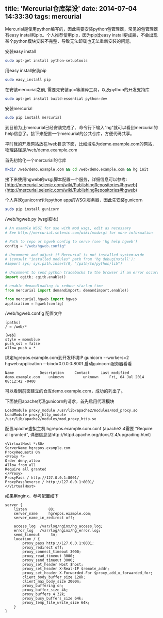 title: 'Mercurial仓库架设'
date: 2014-07-04 14:33:30
tags: mercurial
---

Mercurial是使用python编写的，因此需要安装python包管理器，常见的包管理器有easy install和pip。个人推荐使用pip，因为pip比easy install更成熟，不会出现某个python模块安装不完整，导致无法卸载也无法重新安装的问题。

安装easy install
```bash
sudo apt-get install python-setuptools
```

用easy install安装pip 
```bash
sudo easy_install pip
```

在安装mercurial之前, 需要先安装gcc等编译工具，以及python的开发支持库

```bash
sudo apt-get install build-essential python-dev
```
 
安装mercurial
```bash
sudo pip install mercurial
```

到目前为止mercurial已经安装完成了，命令行下输入"hg"就可以看到mercurial的help信息了。接下来配置一个mercurial的公共仓库，方便代码共享。

平时我的开发网站放在/web目录下面，比如域名为demo.example.com的网站，物理路径是/web/demo.example.com

首先初始化一个mercurial的仓库

```bash
mkdir /web/demo.example.com && cd /web/demo.example.com && hg init
```

接下来使用hgweb的wsgi脚本配置一个服务，详细信息可以参考: [http://mercurial.selenic.com/wiki/PublishingRepositories#hgweb](http://mercurial.selenic.com/wiki/PublishingRepositories#hgweb)

个人喜欢gunicorn作为python app的WSGI服务器，因此先安装gunicorn

```bash
sudo pip install gunicorn
```

/web/hgweb.py (wsgi脚本)

```python
# An example WSGI for use with mod_wsgi, edit as necessary
# See http://mercurial.selenic.com/wiki/modwsgi for more information

# Path to repo or hgweb config to serve (see 'hg help hgweb')
config = "/web/hgweb.config"

# Uncomment and adjust if Mercurial is not installed system-wide
# (consult "installed modules" path from 'hg debuginstall'):
#import sys; sys.path.insert(0, "/path/to/python/lib")

# Uncomment to send python tracebacks to the browser if an error occurs:
import cgitb; cgitb.enable()

# enable demandloading to reduce startup time
from mercurial import demandimport; demandimport.enable()

from mercurial.hgweb import hgweb
application = hgweb(config)
```

/web/hgweb.config 配置文件

```config
[paths]
/ = /web/*

[web]
style = monoblue
push_ssl = false
allow_push = *
```

绑定hgrepos.example.com到开发环境IP
gunicorn --workers=2 hgweb:application --bind=0.0.0.0:8001  启动guincorn服务器看看

```
Name			Description		Contact		Last modified	 	 
demo.example.com	unknown			unknown		Fri, 04 Jul 2014 08:12:42 -0400	
```
可以看到前面建立的仓库demo.example.com，成功的列出了。

下面使用apache代理gunicorn的请求，首先启用代理模块

```config
LoadModule proxy_module /usr/lib/apache2/modules/mod_proxy.so
LoadModule proxy_http_module /usr/lib/apache2/modules/mod_proxy_http.so
```

配置apache虚拟主机  hgrepos.example.com.conf (apache2.4需要 "Require all granted", 详细信息见http://httpd.apache.org/docs/2.4/upgrading.html)
```config
<VirtualHost *:80>
ServerName hgrepos.example.com
ProxyRequests On
<Proxy *>
Order deny,allow
Allow from all
Require all granted
</Proxy>
ProxyPass / http://127.0.0.1:8001/
ProxyPassReverse / http://127.0.0.1:8001/
</VirtualHost>
```

如果用nginx，参考配置如下
```config
server {
    listen          80;
    server_name     hgrepos.example.com;
    server_name_in_redirect off;

    access_log  /var/log/nginx/hg_access.log;
    error_log   /var/log/nginx/hg_error.log;
    send_timeout     3m;
    location / {
        proxy_pass http://127.0.0.1:8001;
        proxy_redirect off;
        proxy_connect_timeout 3000;
        proxy_read_timeout 3000;
        proxy_send_timeout 3000;
        proxy_set_header Host $host;
        proxy_set_header X-Real-IP $remote_addr;
        proxy_set_header X-Forwarded-For $proxy_add_x_forwarded_for;
        client_body_buffer_size 128k;
        client_max_body_size 2000m;
        proxy_buffering on;
        proxy_buffer_size 4k;
        proxy_buffers 4 32k;
        proxy_busy_buffers_size 64k;
        proxy_temp_file_write_size 64k;
    }
}
```

